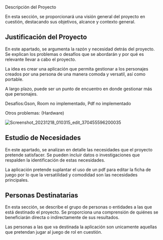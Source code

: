 Descripción del Proyecto

En esta sección, se proporcionará una visión general del proyecto en cuestión, destacando sus objetivos, alcance y contexto general.

## Justificación del Proyecto

En este apartado, se argumenta la razón y necesidad detrás del proyecto. Se explican los problemas o desafíos que se abordarán y por qué es relevante llevar a cabo el proyecto.

La idea es crear una aplicación que permita gestionar a los personajes creados por una persona de una manera comoda y versatil, así como portable.

A largo plazo, puede ser un punto de encuentro en donde gestionar más que personajes.

Desafíos:Gson, Room no implementado, Pdf no implementado

Otros problemas: (Hardware)

![Screenshot_20231218_010315_edit_370455596200035](https://github.com/a22alanbm/a22alanbm_DAM_UF1_Proyecto/assets/113426047/bd446c3d-5967-4b98-a5e9-b0d16489cd47)


## Estudio de Necesidades

En este apartado, se analizan en detalle las necesidades que el proyecto pretende satisfacer. Se pueden incluir datos o investigaciones que respalden la identificación de estas necesidades.

La aplicación pretende suplantar el uso de un pdf para editar la ficha de juego por lo que la versatilidad y comodidad son las necesidades principales.

## Personas Destinatarias

En esta sección, se describe el grupo de personas o entidades a las que está destinado el proyecto. Se proporciona una comprensión de quiénes se beneficiarán directa o indirectamente de sus resultados.

Las personas a las que va destinada la aplicación son unicamente aquellas que pretendan jugar al juego de rol en cuestión.
